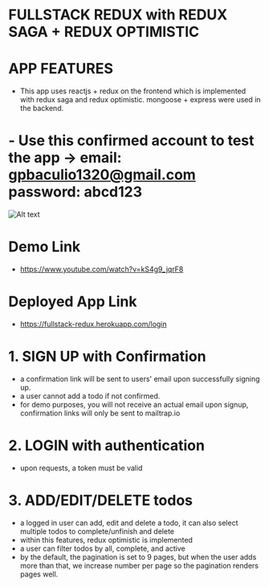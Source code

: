 # FULLSTACK REDUX with REDUX SAGA + REDUX OPTIMISTIC
 # APP FEATURES
 - This app uses reactjs + redux on the frontend which is implemented with redux saga and redux optimistic.
   mongoose + express were used in the backend.
   
 # - Use this confirmed account to test the app -> email: gpbaculio1320@gmail.com password: abcd123
![Alt text](https://i.imgur.com/aFvlWhw.png?raw=true "Optional Title")
 # Demo Link
 - https://www.youtube.com/watch?v=kS4g9_jqrF8
 # Deployed App Link
 - https://fullstack-redux.herokuapp.com/login
# 1. SIGN UP with Confirmation 
  - a confirmation link will be sent to users' email upon successfully signing up.
  - a user cannot add a todo if not confirmed.
  - for demo purposes, you will not receive an actual email upon signup, confirmation links will only be sent to mailtrap.io
  
# 2. LOGIN with authentication
 - upon requests, a token must be valid
 
# 3. ADD/EDIT/DELETE todos
  - a logged in user can add, edit and delete a todo, it can also select multiple todos to complete/unfinish and delete
  - within this features, redux optimistic is implemented
  - a user can filter todos by all, complete, and active
  - by the default, the pagination is set to 9 pages, but when the user adds more than that,
    we increase number per page so the pagination renders pages well.

